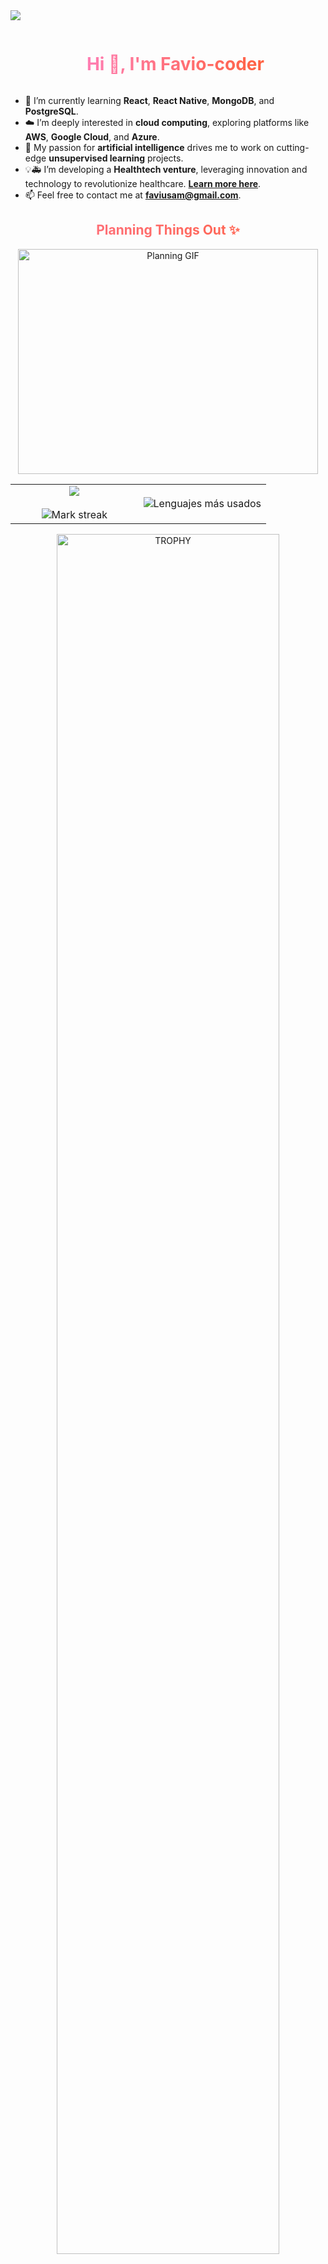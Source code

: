 <!--horizontal divider(gradiant)-->
<img src="https://user-images.githubusercontent.com/73097560/115834477-dbab4500-a447-11eb-908a-139a6edaec5c.gif">

<!--h1 with gradient background-->
<div id="user-content-toc">
  <ul align="center">
    <summary>
      <h1 style="display: inline-block; background: linear-gradient(to right, #ff7eb3, #ff758c, #ff6b66, #ff6140); -webkit-background-clip: text; color: transparent;">
        Hi 👋, I'm Favio-coder
      </h1>
    </summary>
  </ul>
</div>

<!--Intro start with cat image-->
<!--Intro start-->
- 🌱 I’m currently learning **React**, **React Native**, **MongoDB**, and **PostgreSQL**.  
- ☁️ I’m deeply interested in **cloud computing**, exploring platforms like **AWS**, **Google Cloud**, and **Azure**.  
- 🤖 My passion for **artificial intelligence** drives me to work on cutting-edge **unsupervised learning** projects.  
- 💡🚑 I’m developing a **Healthtech venture**, leveraging innovation and technology to revolutionize healthcare. [**Learn more here**](https://linktr.ee/alzhivida).  
- 📫 Feel free to contact me at **faviusam@gmail.com**.  
<!--Intro end-->

<!--- Snake animation -->
<div align="center">
  <h2 style="background: linear-gradient(to right, #ff758c, #ff6b66, #ff6140); -webkit-background-clip: text; color: transparent;">
    Planning Things Out ✨
  </h2>
  <img src="https://media.giphy.com/media/13HBDT4QSTpveU/giphy.gif" width="480" height="360" alt="Planning GIF">
</div>

<!--- stats & Trophy (start) -->
<p align="center">
  <!--- stats (start) -->
<table align="center">
<tr border="none">
<td width="50%" align="center">
  
  <img  align="center"  src="https://github-readme-stats.vercel.app/api?username=Favio-coder&theme=dark&show_icons=true&count_private=true" />
  <br></br>
  <img  title="🔥 Get streak stats for your profile at git.io/streak-stats" alt="Mark streak" src="https://github-readme-streak-stats.herokuapp.com/?user=Favio-coder&theme=dark&hide_border=false" /> 
</td>

<td width="50%" align="center">

  <div align="center">
  <img src="https://github-readme-stats.vercel.app/api/top-langs/?username=Favio-coder&layout=compact&theme=radical&langs_count=6&hide=html,css" alt="Lenguajes más usados" />
</div>
  
  </td>
</tr>
</table>
<!--- stats (end) -->

<!--- trophy (start) -->
<div align=center>
  <a href="https://github.com/ryo-ma/github-profile-trophy" title="Go to Source">
      <img align="center" width=84% src="https://github-profile-trophy.vercel.app/?username=Favio-coder&theme=radical&row=1&column=7&margin-h=15&margin-w=5&no-bg=true" alt="TROPHY" />
    </a>
</div>
<!--- trophy (start) -->


</p>        
<!--- stats (end) -->


<!--Tech stack with gradient header-->
<div id="user-content-toc">
  <ul align="center">
    <summary>
      <h2 style="display: inline-block; background: linear-gradient(to right, #42e695, #3bb2b8); -webkit-background-clip: text; color: transparent;">
        Technologies That I Know 👨🏻‍💻
      </h2>
    </summary>
  </ul>
</div>

<!--Tech icons-->
<p align="center">
  <a href="https://skillicons.dev">
    <img src="https://skillicons.dev/icons?i=git,aws,cpp,css,discord,docker,postgres,prisma,pug,dynamodb,express,figma,firebase,redis,github,html,java,js,linux,md,materialui,nginx,mongodb,mysql,nextjs,nodejs,postman,py,react,redux,tailwind,ts,vscode,kubernetes&perline=14" />
  </a>
</p>

<!--Connect with me header with glow effect-->
<div id="user-content-toc">
  <ul align="center">
    <summary>
      <h2 style="display: inline-block; text-shadow: 0 0 8px #42e695, 0 0 16px #3bb2b8;">
        Connect With Me 🤝
      </h2>
    </summary>
  </ul>
</div>

<!--Icons for connect with me-->
<p align="center">
  <a href="https://www.linkedin.com/in/1010nishant/" target="blank">
    <img align="center" src="https://user-images.githubusercontent.com/88904952/234979284-68c11d7f-1acc-4f0c-ac78-044e1037d7b0.png" alt="linkedin" height="50" width="50" />
  </a>
  <a href="https://twitter.com/1010nishant" target="blank">
    <img align="center" src="https://user-images.githubusercontent.com/88904952/234980676-61bfb021-ecc8-48f7-88e6-34c1b06c4a58.png" alt="twitter" height="50" width="50" />
  </a>
  <a href="https://www.instagram.com/nishant.jangir.1010/" target="blank">
    <img align="center" src="https://user-images.githubusercontent.com/88904952/234981169-2dd1e58f-4b7e-468c-8213-034ba62156c3.png" alt="instagram" height="50" width="50" />
  </a>
  <a href="https://1010nishant.hashnode.dev/" target="blank">
    <img align="center" src="https://user-images.githubusercontent.com/88904952/234982196-562aea17-5532-4550-8c08-1c7cb994a541.png" alt="hashnode" height="50" width="50" />
  </a>
</p>

<!--horizontal divider-->
<img src="https://user-images.githubusercontent.com/73097560/115834477-dbab4500-a447-11eb-908a-139a6edaec5c.gif">
